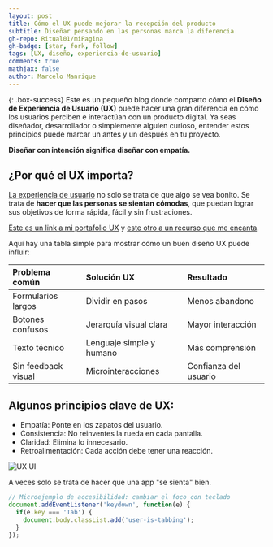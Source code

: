 ```yaml
---
layout: post
title: Cómo el UX puede mejorar la recepción del producto
subtitle: Diseñar pensando en las personas marca la diferencia
gh-repo: Ritual01/miPagina
gh-badge: [star, fork, follow]
tags: [UX, diseño, experiencia-de-usuario]
comments: true
mathjax: false
author: Marcelo Manrique
---
```


{: .box-success}
Este es un pequeño blog donde comparto cómo el **Diseño de Experiencia de Usuario (UX)** puede hacer una gran diferencia en cómo los usuarios perciben e interactúan con un producto digital. Ya seas diseñador, desarrollador o simplemente alguien curioso, entender estos principios puede marcar un antes y un después en tu proyecto.

**Diseñar con intención significa diseñar con empatía.**

## ¿Por qué el UX importa?

[La experiencia de usuario](https://www.nngroup.com/articles/definition-user-experience/) no solo se trata de que algo se vea bonito. Se trata de **hacer que las personas se sientan cómodas**, que puedan lograr sus objetivos de forma rápida, fácil y sin frustraciones.

[Este es un link a mi portafolio UX](#portfolio) y [este otro a un recurso que me encanta](https://uxdesign.cc/).

Aquí hay una tabla simple para mostrar cómo un buen diseño UX puede influir:

| Problema común | Solución UX | Resultado |
| :------------- |:------------ | :-------- |
| Formularios largos | Dividir en pasos | Menos abandono |
| Botones confusos | Jerarquía visual clara | Mayor interacción |
| Texto técnico | Lenguaje simple y humano | Más comprensión |
| Sin feedback visual | Microinteracciones | Confianza del usuario |

## Algunos principios clave de UX:

- Empatía: Ponte en los zapatos del usuario.
- Consistencia: No reinventes la rueda en cada pantalla.
- Claridad: Elimina lo innecesario.
- Retroalimentación: Cada acción debe tener una reacción.

![UX UI](https://www.hostingplus.pe/wp-content/uploads/2024/03/UX.jpg)

A veces solo se trata de hacer que una app "se sienta" bien.

```javascript
// Microejemplo de accesibilidad: cambiar el foco con teclado
document.addEventListener('keydown', function(e) {
  if(e.key === 'Tab') {
    document.body.classList.add('user-is-tabbing');
  }
});

